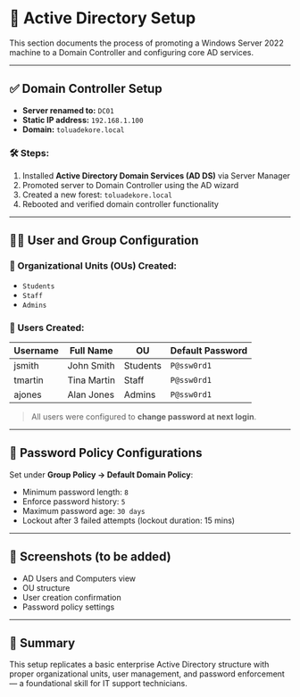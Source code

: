 # 👥 Active Directory Setup

This section documents the process of promoting a Windows Server 2022 machine to a Domain Controller and configuring core AD services.

---

## ✅ Domain Controller Setup

- **Server renamed to:** `DC01`
- **Static IP address:** `192.168.1.100`
- **Domain:** `toluadekore.local`

### 🛠️ Steps:

1. Installed **Active Directory Domain Services (AD DS)** via Server Manager
2. Promoted server to Domain Controller using the AD wizard
3. Created a new forest: `toluadekore.local`
4. Rebooted and verified domain controller functionality

---

## 🧑‍💼 User and Group Configuration

### 🔹 Organizational Units (OUs) Created:
- `Students`
- `Staff`
- `Admins`

### 👤 Users Created:
| Username  | Full Name        | OU        | Default Password |
|-----------|------------------|-----------|------------------|
| jsmith    | John Smith       | Students  | `P@ssw0rd1`       |
| tmartin   | Tina Martin      | Staff     | `P@ssw0rd1`       |
| ajones    | Alan Jones       | Admins    | `P@ssw0rd1`       |

> All users were configured to **change password at next login**.

---

## 🔐 Password Policy Configurations

Set under **Group Policy → Default Domain Policy**:
- Minimum password length: `8`
- Enforce password history: `5`
- Maximum password age: `30 days`
- Lockout after 3 failed attempts (lockout duration: 15 mins)

---

## 📸 Screenshots (to be added)
- AD Users and Computers view
- OU structure
- User creation confirmation
- Password policy settings

---

## 🧠 Summary

This setup replicates a basic enterprise Active Directory structure with proper organizational units, user management, and password enforcement — a foundational skill for IT support technicians.


